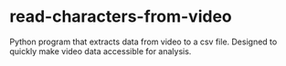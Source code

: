 # read-characters-from-video
Python program that extracts data  from video to a csv file. Designed to quickly make video data accessible for analysis.
